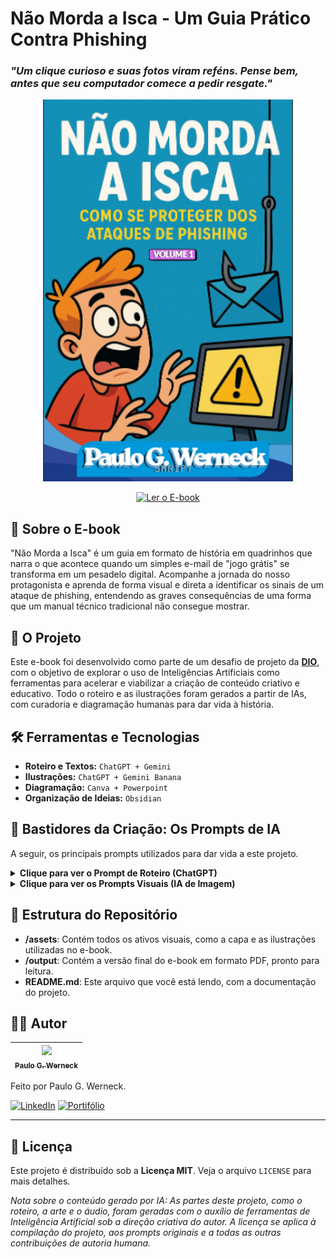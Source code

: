 # Não Morda a Isca - Um Guia Prático Contra Phishing

### *"Um clique curioso e suas fotos viram reféns. Pense bem, antes que seu computador comece a pedir resgate."* 

<p align="center">
  <img src="./assets/cover.png" alt="Capa do E-book Não Morda a Isca" width="400"/>
</p>

<p align="center">
  <a href="./output/ebook_cyber.pdf" title="Ler o E-book">
    <img src="https://img.shields.io/badge/Ler%20o%20E--book-Acesse%20o%20PDF-D23535?style=for-the-badge&logo=adobe-acrobat-reader" alt="Ler o E-book">
  </a>
</p>

## 📖 Sobre o E-book

"Não Morda a Isca" é um guia em formato de história em quadrinhos que narra o que acontece quando um simples e-mail de "jogo grátis" se transforma em um pesadelo digital. Acompanhe a jornada do nosso protagonista e aprenda de forma visual e direta a identificar os sinais de um ataque de phishing, entendendo as graves consequências de uma forma que um manual técnico tradicional não consegue mostrar.

## 🚀 O Projeto

Este e-book foi desenvolvido como parte de um desafio de projeto da **[DIO](https://dio.me/)**, com o objetivo de explorar o uso de Inteligências Artificiais como ferramentas para acelerar e viabilizar a criação de conteúdo criativo e educativo. Todo o roteiro e as ilustrações foram gerados a partir de IAs, com curadoria e diagramação humanas para dar vida à história.

## 🛠️ Ferramentas e Tecnologias

* **Roteiro e Textos:** `ChatGPT + Gemini`
* **Ilustrações:** `ChatGPT + Gemini Banana`
* **Diagramação:** `Canva + Powerpoint`
* **Organização de Ideias:** `Obsidian`

## 🤖 Bastidores da Criação: Os Prompts de IA

A seguir, os principais prompts utilizados para dar vida a este projeto.

<details>
  <summary><strong>Clique para ver o Prompt de Roteiro (ChatGPT)</strong></summary>
  
  <br>
  
  > Crie o roteiro para um e-book em formato de história em quadrinhos sobre os perigos do phishing e ransomware. O personagem principal, um jovem, recebe um e-mail falso oferecendo um jogo grátis. Descreva a história em etapas: 1. Ele fica animado e clica para baixar o arquivo. 2. Após a instalação, o computador trava e exibe uma mensagem de ransomware. 3. Explique de forma simples o que aconteceu: o programa era um malware que realizou o roubo de dados (exfiltração) e depois criptografou os arquivos (ransomware). O tom deve ser educativo e de alerta, mas com uma linguagem fácil para que quem não for da àrea entenda.

</details>

<details>
  <summary><strong>Clique para ver os Prompts Visuais (IA de Imagem)</strong></summary>
  
  <br>
  
  - **Capa:** *Um anzol de pesca fisgando um cursor de mouse, em um fundo digital. O título é "NÃO MORDA A ISCA". Estilo de arte em quadrinhos (comic book style), cores vibrantes e traços bem definidos.*
  - **Personagem em Pânico:** *Um jovem em pânico na frente de um computador que exibe um grande símbolo de alerta amarelo, com balões de exclamação sobre sua cabeça. Seus cabelos estão bagunçados e ele está com as mãos na cabeça. Estilo de arte cartoon/quadrinhos.* 
  - **Tela de Ransomware:** *Uma tela de computador exibindo uma mensagem de resgate assustadora com o texto "SEUS ARQUIVOS ESTÃO CRIPTOGRAFADOS E EXTRAIMOS TODOS OS DADOS E SENHAS", em um estilo de alerta vermelho e preto.*
  - **PNGs/Desenhos**: *Cada elemento da imagem solicito que remova o fundo e gere variações para eu utilizar separadamente*

</details>

## 📁 Estrutura do Repositório

- **/assets**: Contém todos os ativos visuais, como a capa e as ilustrações utilizadas no e-book.
- **/output**: Contém a versão final do e-book em formato PDF, pronto para leitura.
- **README.md**: Este arquivo que você está lendo, com a documentação do projeto.

## 👨‍💻 Autor

| [<img src="https://avatars.githubusercontent.com/u/78171565?v=4" width=115><br><sub>Paulo  G.  Werneck</sub>](https://github.com/5kr1pt) |
| :--------------------------------------------------------------------------------------------------------------------------------------: |

Feito por Paulo G. Werneck.

[![LinkedIn](https://img.shields.io/badge/LinkedIn-0077B5?style=for-the-badge&logo=linkedin&logoColor=white)](https://www.linkedin.com/in/pgw-script/)
[![Portifólio](https://img.shields.io/badge/Portifólio-0077B5?style=for-the-badge&logo=linkedin&logoColor=white)](https://5kr1pt.github.io/krpt)

---

## 📜 Licença

Este projeto é distribuído sob a **Licença MIT**. Veja o arquivo `LICENSE` para mais detalhes.

*Nota sobre o conteúdo gerado por IA: As partes deste projeto, como o roteiro, a arte e o áudio, foram geradas com o auxílio de ferramentas de Inteligência Artificial sob a direção criativa do autor. A licença se aplica à compilação do projeto, aos prompts originais e a todas as outras contribuições de autoria humana.*
